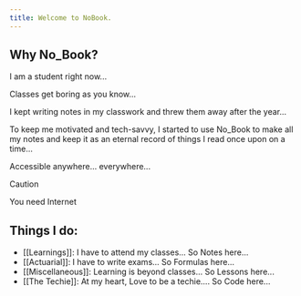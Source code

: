 ```yaml
---
title: Welcome to NoBook.
---
```

## Why No_Book?
I am a student right now...

Classes get boring as you know...

I kept writing notes in my classwork and threw them away after the year...

To keep me motivated and tech-savvy, I started to use No_Book to make all my notes and keep it as an eternal record of things I read once upon on a time...

Accessible anywhere... everywhere...

> [!caution]
> You need Internet

## Things I do:
- [[Learnings]]: I have to attend my classes...  So Notes here...
- [[Actuarial]]: I have to write exams... So Formulas here...
- [[Miscellaneous]]: Learning is beyond classes... So Lessons here...
- [[The Techie]]: At my heart, Love to be a techie.... So Code here...







